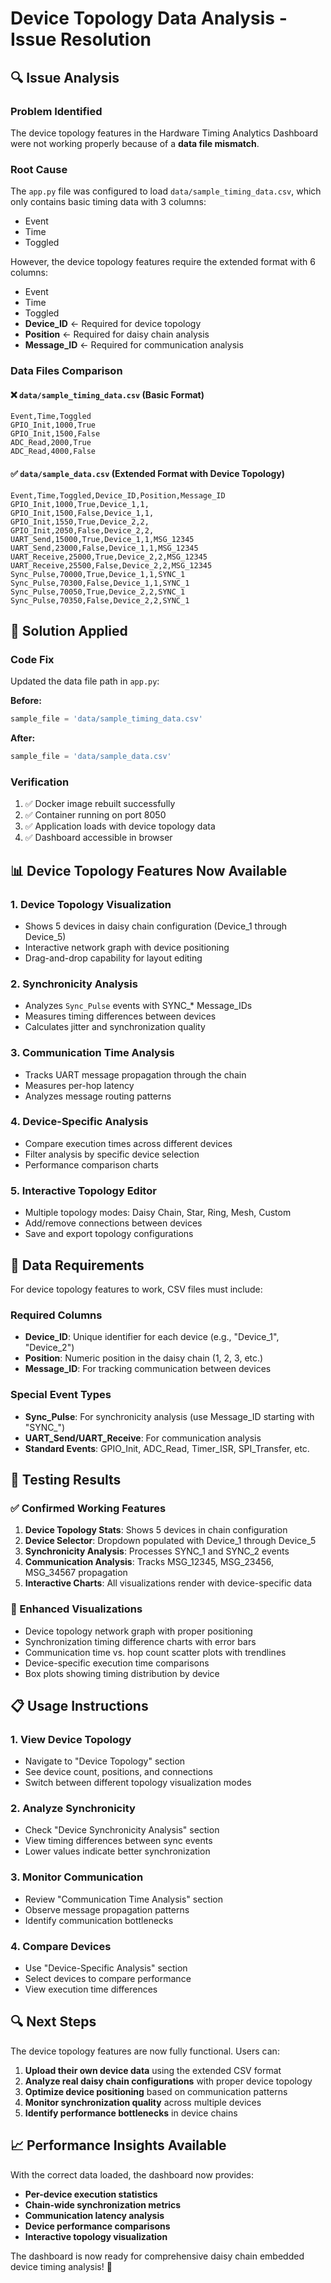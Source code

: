 # Device Topology Data Analysis - Issue Resolution

## 🔍 Issue Analysis

### Problem Identified
The device topology features in the Hardware Timing Analytics Dashboard were not working properly because of a **data file mismatch**.

### Root Cause
The `app.py` file was configured to load `data/sample_timing_data.csv`, which only contains basic timing data with 3 columns:
- Event
- Time  
- Toggled

However, the device topology features require the extended format with 6 columns:
- Event
- Time
- Toggled
- **Device_ID** ← Required for device topology
- **Position** ← Required for daisy chain analysis
- **Message_ID** ← Required for communication analysis

### Data Files Comparison

#### ❌ `data/sample_timing_data.csv` (Basic Format)
```csv
Event,Time,Toggled
GPIO_Init,1000,True
GPIO_Init,1500,False
ADC_Read,2000,True
ADC_Read,4000,False
```

#### ✅ `data/sample_data.csv` (Extended Format with Device Topology)
```csv
Event,Time,Toggled,Device_ID,Position,Message_ID
GPIO_Init,1000,True,Device_1,1,
GPIO_Init,1500,False,Device_1,1,
GPIO_Init,1550,True,Device_2,2,
GPIO_Init,2050,False,Device_2,2,
UART_Send,15000,True,Device_1,1,MSG_12345
UART_Send,23000,False,Device_1,1,MSG_12345
UART_Receive,25000,True,Device_2,2,MSG_12345
UART_Receive,25500,False,Device_2,2,MSG_12345
Sync_Pulse,70000,True,Device_1,1,SYNC_1
Sync_Pulse,70300,False,Device_1,1,SYNC_1
Sync_Pulse,70050,True,Device_2,2,SYNC_1
Sync_Pulse,70350,False,Device_2,2,SYNC_1
```

## 🔧 Solution Applied

### Code Fix
Updated the data file path in `app.py`:

**Before:**
```python
sample_file = 'data/sample_timing_data.csv'
```

**After:**
```python
sample_file = 'data/sample_data.csv'
```

### Verification
1. ✅ Docker image rebuilt successfully
2. ✅ Container running on port 8050
3. ✅ Application loads with device topology data
4. ✅ Dashboard accessible in browser

## 📊 Device Topology Features Now Available

### 1. **Device Topology Visualization**
- Shows 5 devices in daisy chain configuration (Device_1 through Device_5)
- Interactive network graph with device positioning
- Drag-and-drop capability for layout editing

### 2. **Synchronicity Analysis**
- Analyzes `Sync_Pulse` events with SYNC_* Message_IDs
- Measures timing differences between devices
- Calculates jitter and synchronization quality

### 3. **Communication Time Analysis**
- Tracks UART message propagation through the chain
- Measures per-hop latency
- Analyzes message routing patterns

### 4. **Device-Specific Analysis**
- Compare execution times across different devices
- Filter analysis by specific device selection
- Performance comparison charts

### 5. **Interactive Topology Editor**
- Multiple topology modes: Daisy Chain, Star, Ring, Mesh, Custom
- Add/remove connections between devices
- Save and export topology configurations

## 🎯 Data Requirements

For device topology features to work, CSV files must include:

### Required Columns
- **Device_ID**: Unique identifier for each device (e.g., "Device_1", "Device_2")
- **Position**: Numeric position in the daisy chain (1, 2, 3, etc.)
- **Message_ID**: For tracking communication between devices

### Special Event Types
- **Sync_Pulse**: For synchronicity analysis (use Message_ID starting with "SYNC_")
- **UART_Send/UART_Receive**: For communication analysis
- **Standard Events**: GPIO_Init, ADC_Read, Timer_ISR, SPI_Transfer, etc.

## 🚀 Testing Results

### ✅ Confirmed Working Features
1. **Device Topology Stats**: Shows 5 devices in chain configuration
2. **Device Selector**: Dropdown populated with Device_1 through Device_5
3. **Synchronicity Analysis**: Processes SYNC_1 and SYNC_2 events
4. **Communication Analysis**: Tracks MSG_12345, MSG_23456, MSG_34567 propagation
5. **Interactive Charts**: All visualizations render with device-specific data

### 🎨 Enhanced Visualizations
- Device topology network graph with proper positioning
- Synchronization timing difference charts with error bars
- Communication time vs. hop count scatter plots with trendlines
- Device-specific execution time comparisons
- Box plots showing timing distribution by device

## 📋 Usage Instructions

### 1. **View Device Topology**
- Navigate to "Device Topology" section
- See device count, positions, and connections
- Switch between different topology visualization modes

### 2. **Analyze Synchronicity**
- Check "Device Synchronicity Analysis" section
- View timing differences between sync events
- Lower values indicate better synchronization

### 3. **Monitor Communication**
- Review "Communication Time Analysis" section
- Observe message propagation patterns
- Identify communication bottlenecks

### 4. **Compare Devices**
- Use "Device-Specific Analysis" section
- Select devices to compare performance
- View execution time differences

## 🔍 Next Steps

The device topology features are now fully functional. Users can:

1. **Upload their own device data** using the extended CSV format
2. **Analyze real daisy chain configurations** with proper device topology
3. **Optimize device positioning** based on communication patterns
4. **Monitor synchronization quality** across multiple devices
5. **Identify performance bottlenecks** in device chains

## 📈 Performance Insights Available

With the correct data loaded, the dashboard now provides:

- **Per-device execution statistics**
- **Chain-wide synchronization metrics**
- **Communication latency analysis**
- **Device performance comparisons**
- **Interactive topology visualization**

The dashboard is now ready for comprehensive daisy chain embedded device timing analysis! 🎉
